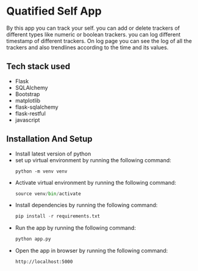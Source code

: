 # Quatified Self App
By this app you can track your self. you can add or delete trackers of different types like numeric or boolean trackers. you can log different timestamp of different trackers.
On log page you can see the log of all the trackers and also trendlines according to the time and its values.

## Tech stack used
- Flask
- SQLAlchemy
- Bootstrap
- matplotlib
- flask-sqlalchemy
- flask-restful
- javascript

## Installation And Setup
- Install latest version of python
- set up virtual environment by running the following command:
    ```
    python -m venv venv
    ```
- Activate virtual environment by running the following command:
    ```python
    source venv/bin/activate
    ```
- Install dependencies by running the following command:
    ```python
    pip install -r requirements.txt
    ```
- Run the app by running the following command:
    ```python
    python app.py
    ```
- Open the app in browser by running the following command:
    ```
    http://localhost:5000
    ```



